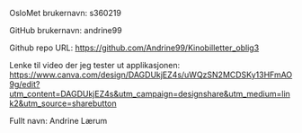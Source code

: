 OsloMet brukernavn: s360219

GitHub brukernavn: andrine99

Github repo URL: https://github.com/Andrine99/Kinobilletter_oblig3

Lenke til video der jeg tester ut applikasjonen: https://www.canva.com/design/DAGDUkjEZ4s/uWQzSN2MCDSKy13HFmAO9g/edit?utm_content=DAGDUkjEZ4s&utm_campaign=designshare&utm_medium=link2&utm_source=sharebutton 

Fullt navn: Andrine Lærum
